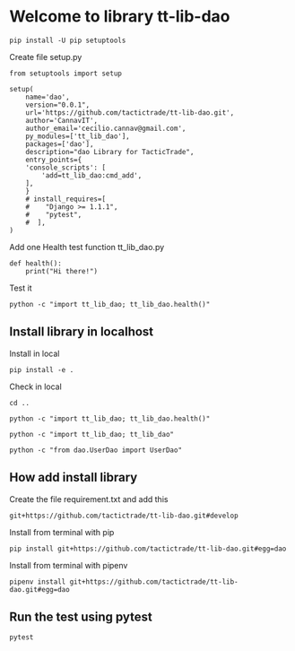 # Welcome to library tt-lib-dao

    pip install -U pip setuptools

Create file setup.py

    from setuptools import setup

    setup(
        name='dao',
        version="0.0.1",
        url='https://github.com/tactictrade/tt-lib-dao.git',
        author='CannavIT',
        author_email='cecilio.cannav@gmail.com',
        py_modules=['tt_lib_dao'],
        packages=['dao'],
        description="dao Library for TacticTrade", 
        entry_points={
        'console_scripts': [
            'add=tt_lib_dao:cmd_add',
        ],
        }
        # install_requires=[
        #    "Django >= 1.1.1",
        #    "pytest",
        #  ],
    )

Add one Health test function tt_lib_dao.py

    def health():
        print("Hi there!")    

Test it

    python -c "import tt_lib_dao; tt_lib_dao.health()"

## Install library in localhost

Install in local 

    pip install -e .

Check in local

    cd ..
    
    python -c "import tt_lib_dao; tt_lib_dao.health()"

    python -c "import tt_lib_dao; tt_lib_dao"

    python -c "from dao.UserDao import UserDao"

## How add install library

Create the file requirement.txt and add this

    git+https://github.com/tactictrade/tt-lib-dao.git#develop


Install from terminal with pip

    pip install git+https://github.com/tactictrade/tt-lib-dao.git#egg=dao

Install from terminal with pipenv

    pipenv install git+https://github.com/tactictrade/tt-lib-dao.git#egg=dao

## Run the test using pytest

    pytest